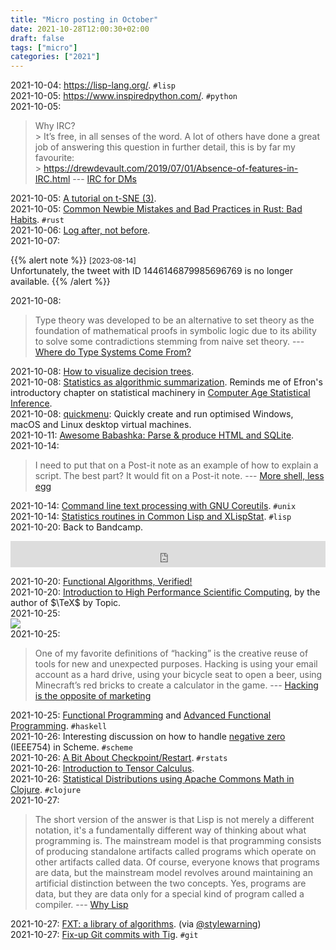 ```yaml
---
title: "Micro posting in October"
date: 2021-10-28T12:00:30+02:00
draft: false
tags: ["micro"]
categories: ["2021"]
---
```


<a href="#" style="text-decoration: none;">2021-10-04</a>: <https://lisp-lang.org/>. `#lisp`<br>
<a href="#" style="text-decoration: none;">2021-10-05</a>: <https://www.inspiredpython.com/>. `#python`<br>
<a href="#" style="text-decoration: none;">2021-10-05</a>:

> Why IRC?<br>> It’s free, in all senses of the word. A lot of others have done a great job of answering this question in further detail, this is by far my favourite:<br>> https://drewdevault.com/2019/07/01/Absence-of-features-in-IRC.html --- [IRC for DMs](https://icyphox.sh/blog/irc-for-dms/)<br>

<a href="#" style="text-decoration: none;">2021-10-05</a>: [A tutorial on t-SNE (3)](http://blog.thegrandlocus.com/2021/09/a-tutorial-on-t-sne-3).<br>
<a href="#" style="text-decoration: none;">2021-10-05</a>: [Common Newbie Mistakes and Bad Practices in Rust: Bad Habits](https://adventures.michaelfbryan.com/posts/rust-best-practices/bad-habits/). `#rust`<br>
<a href="#" style="text-decoration: none;">2021-10-06</a>: [Log after, not before](https://tuhrig.de/my-logging-best-practices/).<br>
<a href="#" style="text-decoration: none;">2021-10-07</a>:

{{% alert note %}}
<small>[2023-08-14]</small><br>
Unfortunately, the tweet with ID 1446146879985696769 is no longer available.
{{% /alert %}}

<a href="#" style="text-decoration: none;">2021-10-08</a>:

> Type theory was developed to be an alternative to set theory as the foundation of mathematical proofs in symbolic logic due to its ability to solve some contradictions stemming from naive set theory. --- [Where do Type Systems Come From?](http://blog.felipe.rs/2017/07/07/where-do-type-systems-come-from/)<br>

<a href="#" style="text-decoration: none;">2021-10-08</a>: [How to visualize decision trees](https://explained.ai/decision-tree-viz/index.html).<br>
<a href="#" style="text-decoration: none;">2021-10-08</a>: [Statistics as algorithmic summarization](https://www.argmin.net/2021/09/28/summarization/). Reminds me of Efron's introductory chapter on statistical machinery in [Computer Age Statistical Inference](https://web.stanford.edu/~hastie/CASI/).<br>
<a href="#" style="text-decoration: none;">2021-10-08</a>: [quickmenu](https://github.com/wimpysworld/quickemu): Quickly create and run optimised Windows, macOS and Linux desktop virtual machines.<br>
<a href="#" style="text-decoration: none;">2021-10-11</a>: [Awesome Babashka: Parse & produce HTML and SQLite](https://blog.jakubholy.net/2021/awesome-babashka-dash/).<br>
<a href="#" style="text-decoration: none;">2021-10-14</a>:

> I need to put that on a Post-it note as an example of how to explain a script. The best part? It would fit on a Post-it note. --- [More shell, less egg](http://www.leancrew.com/all-this/2011/12/more-shell-less-egg/)<br>

<a href="#" style="text-decoration: none;">2021-10-14</a>: [Command line text processing with GNU Coreutils](https://learnbyexample.github.io/cli_text_processing_coreutils/introduction.html). `#unix`<br>
<a href="#" style="text-decoration: none;">2021-10-14</a>: [Statistics routines in Common Lisp and XLispStat](https://github.com/Lisp-Stat/xls-archive). `#lisp`<br>
<a href="#" style="text-decoration: none;">2021-10-20</a>: Back to Bandcamp.

<iframe style="border: 0; width: 100%; height: 42px;" src="https://bandcamp.com/EmbeddedPlayer/album=3243051787/size=small/bgcol=ffffff/linkcol=0687f5/transparent=true/" seamless><a href="https://annasmyrk.bandcamp.com/album/the-hour-between-us">The Hour Between Us by Anna Smyrk</a></iframe><br>

<a href="#" style="text-decoration: none;">2021-10-20</a>: [Functional Algorithms, Verified!](https://functional-algorithms-verified.org/)<br>
<a href="#" style="text-decoration: none;">2021-10-20</a>: [Introduction to High Performance Scientific Computing](https://pages.tacc.utexas.edu/~eijkhout/istc/istc.html), by the author of $\TeX$ by Topic.<br>
<a href="#" style="text-decoration: none;">2021-10-25</a>: <br>![](/img/IMG_1749.JPG)<br>
<a href="#" style="text-decoration: none;">2021-10-25</a>:

> One of my favorite definitions of “hacking” is the creative reuse of tools for new and unexpected purposes. Hacking is using your email account as a hard drive, using your bicycle seat to open a beer, using Minecraft’s red bricks to create a calculator in the game. --- [Hacking is the opposite of marketing](https://macwright.com/2021/07/24/hacking-is-the-opposite-of-marketing.html)<br>

<a href="#" style="text-decoration: none;">2021-10-25</a>: [Functional Programming](https://www.cs.nott.ac.uk/~pszgmh/pgp.html) and [Advanced Functional Programming](https://www.cs.nott.ac.uk/~pszgmh/afp.html). `#haskell`<br>
<a href="#" style="text-decoration: none;">2021-10-26</a>: Interesting discussion on how to handle [negative zero](https://blog.practical-scheme.net/gauche/20210826-negative-zero) (IEEE754) in Scheme. `#scheme`<br>
<a href="#" style="text-decoration: none;">2021-10-26</a>: [A Bit About Checkpoint/Restart](https://fml-fam.github.io/blog/2021/09/09/a-bit-about-checkpoint/restart/). `#rstats`<br>
<a href="#" style="text-decoration: none;">2021-10-26</a>: [Introduction to Tensor Calculus](https://grinfeld.org/books/An-Introduction-To-Tensor-Calculus/).<br>
<a href="#" style="text-decoration: none;">2021-10-26</a>: [Statistical Distributions using Apache Commons Math in Clojure](https://kaygun.tumblr.com/post/661256853848719360/statistical-distributions-using-apache-commons). `#clojure`<br>
<a href="#" style="text-decoration: none;">2021-10-27</a>:

> The short version of the answer is that Lisp is not merely a different notation, it's a fundamentally different way of thinking about what programming is. The mainstream model is that programming consists of producing standalone artifacts called programs which operate on other artifacts called data. Of course, everyone knows that programs are data, but the mainstream model revolves around maintaining an artificial distinction between the two concepts. Yes, programs are data, but they are data only for a special kind of program called a compiler. --- [Why Lisp](https://blog.rongarret.info/2015/05/why-lisp.html)<br>

<a href="#" style="text-decoration: none;">2021-10-27</a>: [FXT: a library of algorithms](https://www.jjj.de/fxt/). (via [@stylewarning](https://github.com/stylewarning/hypergeometrica/blob/master/REFERENCES.md))<br>
<a href="#" style="text-decoration: none;">2021-10-27</a>: [Fix-up Git commits with Tig](https://abhinavg.net/posts/tig-easy-fixup/?utm_source=pocket_mylist). `#git`<br>

